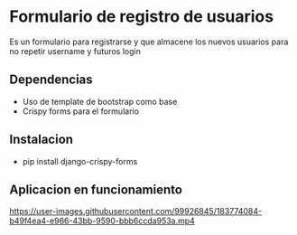 
# Formulario de registro de usuarios

Es un formulario para registrarse y que almacene los nuevos usuarios para no repetir username y futuros login

## Dependencias 

- Uso de template de bootstrap como base
- Crispy forms para el formulario

## Instalacion 

- pip install django-crispy-forms 


## Aplicacion en funcionamiento


https://user-images.githubusercontent.com/99926845/183774084-b49f4ea4-e966-43bb-9590-bbb6ccda953a.mp4




